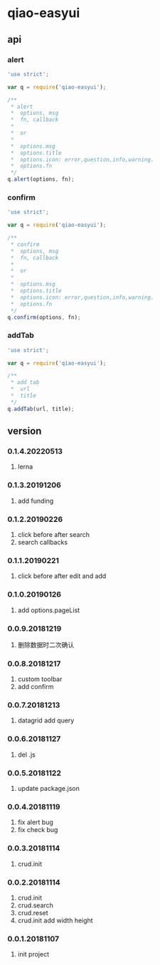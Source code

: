 # qiao-easyui

## api
### alert
```javascript
'use strict';

var q = require('qiao-easyui');

/**
 * alert
 * 	options, msg
 * 	fn, callback
 * 
 * 	or
 * 
 * 	options.msg
 * 	options.title
 * 	options.icon: error,question,info,warning.
 * 	options.fn
 */
q.alert(options, fn);
```

### confirm
```javascript
'use strict';

var q = require('qiao-easyui');

/**
 * confirm
 * 	options, msg
 * 	fn, callback
 * 
 * 	or
 * 
 * 	options.msg
 * 	options.title
 * 	options.icon: error,question,info,warning.
 * 	options.fn
 */
q.confirm(options, fn);
```

### addTab
```javascript
'use strict';

var q = require('qiao-easyui');

/**
 * add tab
 * 	url
 * 	title
 */
q.addTab(url, title);
```

## version
### 0.1.4.20220513
1. lerna

### 0.1.3.20191206
1. add funding

### 0.1.2.20190226
1. click before after search
2. search callbacks

### 0.1.1.20190221
1. click before after edit and add

### 0.1.0.20190126
1. add options.pageList

### 0.0.9.20181219
1. 删除数据时二次确认

### 0.0.8.20181217
1. custom toolbar
2. add confirm

### 0.0.7.20181213
1. datagrid add query

### 0.0.6.20181127
1. del .js

### 0.0.5.20181122
1. update package.json

### 0.0.4.20181119
1. fix alert bug
2. fix check bug

### 0.0.3.20181114
1. crud.init

### 0.0.2.20181114
1. crud.init
2. crud.search
3. crud.reset
4. crud.init add width height 

### 0.0.1.20181107
1. init project

